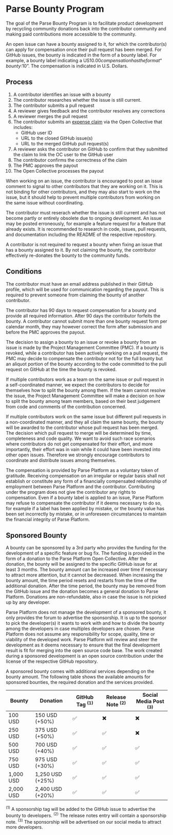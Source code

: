 # Parse Bounty Program

The goal of the Parse Bounty Program is to facilitate product development by recycling community donations back into the contributor community and making paid contributions more accessible to the community.

An open issue can have a bounty assigned to it, for which the contributor(s) can apply for compensation once their pull request has been merged. For GitHub issues, the bounty is indicated in the form of a bounty label. For example, a bounty label indicating a US$10.00 compensation has the format “bounty:$10”. The compensation is indicated in U.S. Dollars.

## Process

1. A contributor identifies an issue with a bounty
2. The contributor researches whether the issue is still current.
3. The contributor submits a pull request
4. A reviewer gives feedback and the contributor resolves any corrections
5. A reviewer merges the pull request
6. The contributor submits an [expense claim](https://opencollective.com/parse-server/expenses/new) via the Open Collective that includes:
   - GitHub user ID
   - URL to the closed GitHub issue(s)
   - URL to the merged GitHub pull request(s)
7. A reviewer asks the contributor on GitHub to confirm that they submitted the claim to link the OC user to the GitHub user
8. The contributor confirms the correctness of the claim
9. The PMC approves the payout
10. The Open Collective processes the payout

When working on an issue, the contributor is encouraged to post an issue comment to signal to other contributors that they are working on it. This is not binding for other contributors, and they may also start to work on the issue, but it should help to prevent multiple contributors from working on the same issue without coordinating.

The contributor must reserach whether the issue is still current and has not become partly or entirely obsolete due to ongoing development. An issue may be posted erroneously, for example a feature request for a feature that already exists. It is recommended to research in code, issues, pull requests, and documentation including the README of the respective repository.

A contributor is not required to request a bounty when fixing an issue that has a bounty assigned to it. By not claiming the bounty, the contributor effectively re-donates the bounty to the community funds.

## Conditions

The contributor must have an email address published in their GitHub profile, which will be used for communication regarding the payout. This is required to prevent someone from claiming the bounty of another contributor.

The contributor has 90 days to request compensation for a bounty and provide all required information. After 90 days the contributor forfeits the bounty. A contributor cannot submit more than one bounty request form per calendar month, they may however correct the form after submission and before the PMC approves the payout.

The decision to assign a bounty to an issue or revoke a bounty from an issue is made by the Project Management Committee (PMC). If a bounty is revoked, while a contributor has been actively working on a pull request, the PMC may decide to compensate the contributor not for the full bounty but an aliquot portion of the bounty according to the code committed to the pull request on GitHub at the time the bounty is revoked.

If multiple contributors work as a team on the same issue or pull request in a self-coordinated manner, we expect the contributors to decide for themselves how to split the bounty among them. If the team cannot resolve the issue, the Project Management Committee will make a decision on how to split the bounty among team members, based on their best judgement from code and comments of the contribution concerned.

If multiple contributors work on the same issue but different pull requests in a non-coordinated manner, and they all claim the same bounty, the bounty will be awarded to the contributor whose pull request has been merged. The decision which pull request to merge will be determined by time, completeness and code quality. We want to avoid such race scenarios where contributors do not get compensated for their effort, and more importantly, their effort was in vain while it could have been invested into other open issues. Therefore we strongly encourage contributors to coordinate and distribute issues among themselves.

The compensation is provided by Parse Platform as a voluntary token of gratitude. Receiving compensation on an irregular or regular basis shall not establish or constitute any form of a financially compensated relationship of employment between Parse Platform and the contributor. Contributing under the program does not give the contributor any rights to compensation. Even if a bounty label is applied to an issue, Parse Platform may refuse to compensate the contributor if it deems necessary to do so, for example if a label has been applied by mistake, or the bounty value has been set incorrectly by mistake, or in unforeseen circumstances to maintain the financial integrity of Parse Platform.

## Sponsored Bounty

A bounty can be sponsored by a 3rd party who provides the funding for the development of a specific feature or bug fix. The funding is provided in the form of a donation to the Parse Platform Open Collective. After the donation, the bounty will be assigned to the specific GitHub issue for at least 3 months. The bounty amount can be increased over time if necessary to attract more attention, but it cannot be decreased. When increasing the bounty amount, the time period resets and restarts from the time of the additional donation. After the time period, the bounty may be removed from the GitHub issue and the donation becomes a general donation to Parse Platform. Donations are non-refundable, also in case the issue is not picked up by any developer.

Parse Platform does not manage the development of a sponsored bounty, it only provides the forum to advertise the sponsorship. It is up to the sponsor to pick the developer(s) it wants to work with and how to divide the bounty among the developers in case multiples developers are chosen. Parse Platform does not assume any responsibility for scope, quality, time or viability of the developed work. Parse Platform will review and steer the development as it deems necessary to ensure that the final development result is fit for merging into the open source code base. The work created during a sponsored development is an open source contribution under the license of the respective GitHub repository.

A sponsored bounty comes with additional services depending on the bounty amount. The following table shows the available amounts for sponsored bounties, the required donation and the services provided.

| Bounty    | Donation         | GitHub Tag <sup>(1)</sup> | Release Note <sup>(2)</sup> | Social Media Post <sup>(3)</sup> |
|-----------|------------------|---------------------------|-----------------------------|----------------------------------|
| 100 USD   | 150 USD (+50%)   | ✅                         | ✖️                           | ✖️                               |
| 250 USD   | 375 USD (+50%)   | ✅                         | ✅                           | ✖️                               |
| 500 USD   | 700 USD (+40%)   | ✅                         | ✅                           | ✅                                |
| 750 USD   | 975 USD (+30%)   | ✅                         | ✅                           | ✅                                |
| 1,000 USD | 1,250 USD (+25%) | ✅                         | ✅                           | ✅                                |
| 2,000 USD | 2,400 USD (+20%) | ✅                         | ✅                           | ✅                                |

<sup>(1)</sup> A sponsorship tag will be added to the GitHub issue to advertise the bounty to developers. <sup>(2)</sup> The release notes entry will contain a sponsorship note. <sup>(3)</sup> The sponsorship will be advertised on our social media to attract more developers.
